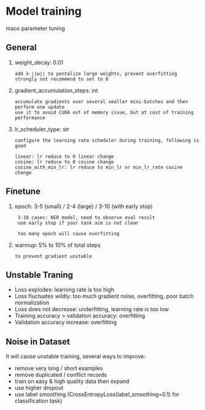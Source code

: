 # Model training
maco parameter tuning
## General
1. weight_decay: 0.01  
    ```
    add λ⋅∣∣w∣∣ to pentalize large weights, prevent overfitting  
    strongly not recommend to set to 0
    ```
2. gradient_accumulation_steps: int
   ```
   accumulate gradients over several smaller mini-batches and then perform one update
   use it to avoid CUDA out of memory issue, but at cost of training performance
   ```
3. lr_scheduler_type: str
    ```
    configure the learning rate scheduler during training, following is good

    linear: lr reduce to 0 linear change
    cosine: lr reduce to 0 cosine change
    cosine_with_min_lr: lr reduce to min_lr or min_lr_rate cosine change
    ```

## Finetune
1. epoch: 3-5 (small) / 2-4 (large) / 3-10 (with early stop) 
   ``` 
    3-10 cases: NER model, need to observe eval result  
    use early stop if your task aim is not clear

    too many epoch will cause overfitting
    ```
2. warmup: 5% to 10% of total steps  
    ```
    to prevent gradient unstable
    ```

## Unstable Traning
- Loss explodes: learning rate is too high
- Loss fluctuates wildly: too much gradient noise, overfitting, poor batch normalization
- Loss does not decrease: underfitting, learning rate is too low
- Training accuracy > validation accuracy: overfitting
- Validation accuracy increase: overfitting

## Noise in Dataset
It will cause unstable training, several ways to improve:
- remove very long / short examples
- remove duplicated / conflict records
- train on easy & high quality data then expand
- use higher dropout
- use label smoothing (CrossEntropyLoss(label_smoothing=0.1) for classification task)
